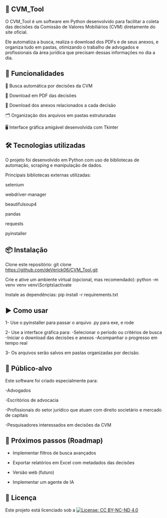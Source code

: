 ## 📑 CVM_Tool

O CVM_Tool é um software em Python desenvolvido para facilitar a coleta das decisões da Comissão de Valores Mobiliários (CVM) diretamente do site oficial.

Ele automatiza a busca, realiza o download dos PDFs e de seus anexos, e organiza tudo em pastas, otimizando o trabalho de advogados e profissionais da área jurídica que precisam dessas informações no dia a dia.


## 🚀 Funcionalidades

🔎 Busca automática por decisões da CVM

📂 Download em PDF das decisões

📎 Download dos anexos relacionados a cada decisão

🗂️ Organização dos arquivos em pastas estruturadas

🖥️ Interface gráfica amigável desenvolvida com Tkinter


## 🛠️ Tecnologias utilizadas

O projeto foi desenvolvido em Python com uso de bibliotecas de automação, scraping e manipulação de dados.

Principais bibliotecas externas utilizadas:

selenium

webdriver-manager

beautifulsoup4

pandas

requests

pyinstaller


## 📦 Instalação

Clone este repositório:
git clone https://github.com/deVerick06/CVM_Tool.git

Crie e ative um ambiente virtual (opcional, mas recomendado):
python -m venv venv
venv\Scripts\activate 

Instale as dependências:
pip install -r requirements.txt


## ▶️ Como usar

1- Use o pyinstaller para passar o arquivo .py para exe, e rode

2- Use a interface gráfica para:
-Selecionar o período ou critérios de busca
-Iniciar o download das decisões e anexos
-Acompanhar o progresso em tempo real

3- Os arquivos serão salvos em pastas organizadas por decisão.


## 🎯 Público-alvo

Este software foi criado especialmente para:

-Advogados

-Escritórios de advocacia

-Profissionais do setor jurídico que atuam com direito societário e mercado de capitais

-Pesquisadores interessados em decisões da CVM


## 📌 Próximos passos (Roadmap)

- Implementar filtros de busca avançados

- Exportar relatórios em Excel com metadados das decisões

- Versão web (futuro)

- Implementar um agente de IA

## 📜 Licença
Este projeto está licenciado sob a 
[![License: CC BY-NC-ND 4.0](https://img.shields.io/badge/License-CC%20BY--NC--ND%204.0-lightgrey.svg)](https://creativecommons.org/licenses/by-nc-nd/4.0/)


